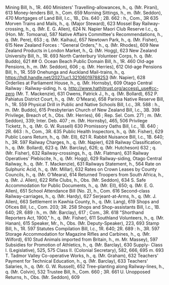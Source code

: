 Mining Bill, h., 1R. 460 Ministers' Travelling-allowances, h., q. (Mr. Pirani), 613 Money-lenders Bill, h., Com. 659 Morning Sittings, h., m. (Mr. Seddon), 470 Mortgages of Land Bill, I.c., 1B., Dis. 640 ; 2B. 662 : h., Com., 3R 635 Morven Trains and Mails, h., q. (Major Steward), 623 Mossel Bay Railway-crossing, h., q. (Mr. E. G. Allen), 624 N. Napier Maori Club Reserve l.c., q. (Hon. Mr. Tomoana), 587 Native Affairs Committee's Recommendations, h., q. (Mr. Pere), 653 ; q. (Mr. Kaihau), 657 Newtown Park, h., q. (Mr. Fisher), 615 New Zealand Forces : "General Orders," h., q. (Mr. Rhodes), 609 New Zealand Products in London Market, h., Q. (Mr. Hogg), 623 New Zealand University Bill, h., 1R. 693 North Canterbury Volunteer Corps, h. q. (Mr. Buddo), 621 ## O. Ocean Beach Public Domain Bill, h., 1R. 460 Old-age Pensions, h., m. (Mr. Seddon), 606 ; q. (Mr. Herries), 612 Old-age Pensions Bill, h., 1R. 559 Onehunga and Auckland Mail-trains, h., q. https://hdl.handle.net/2027/uc1.32106019788253 (Mr. Napier), 628 Orderlies at Parliament House, h., q. (Mr. Hornsby), 609 Otago Central Railway : Railway-siding, h. q. http://www.hathitrust.org/access\_use#cc-zero (Mr. T. Mackenzie), 631 Owens, Patrick J., h., q. (Mr. Bollard), 652 P. Pahiatus District Court, h., q. (Mr. O'Meara), 658 Pariroa Native Reserve Bill, h., 1R. 559 Physical Drill in Public and Native Schools Bill, I.c., 3R. 588 : h., m. (Mr. Buddo), 615 Presbyterian Church of New Zealand Bill, l.c., 3B. 398 Privilege, Breach of, h., Obs. (Mr. Herries), 66 ; Rep. Sel. Com. 271 ; m. (Mr. Seddon), 339; Inter. Deb. 407 ; m. (Mr. Hornsby), 465, 506 Privilege Ticketz, h., q. (Mr. G. W. Russell) 630 Promissory Oaths Bill, I.c., 1B. 640 ; 2R. 663 : h., Com., 3R. 635 Public Health Inspectors, h., q. (Mr. Fisher), 629 Public Loans Return, h., q. (Mr. Ell), 621 R. Rabbit Nuisance Bill, I.c., 1B. 640; h., 3R. 597 Railway Charges, h., q. (Mr. Napier), 628 Railway Classification, h., q. (Mr. Bollard), 623 q. (Mr. Barclay), 626; q. (Mr. Hutcheson) 632 ; q. (Mr. Fisher), 632 Railway-crossings, h., q. (Mr. Flatman), 631 Railway Operatives' Plebiscite, h., q. (Mr. Hogg), 629 Railway-siding, Otago Central Railway, h., q. (Mr. T. Mackenzie), 631 Railways Statement, h., 564 Rate on Sulphuric Acid, h., q. (Mr. Millar), 632 Rates on Crown Leases by County Councils, h., q. (Mr. O'Meara), 614 Returned Troopers from South Africa, h., q. (Mr. J. Allen), 622 Rifle Clubs, h., Obs. (Mr. Seddon), 634 S. Safe Accommodation for Public Documents, h., q. (Mr. Ell), 650; q. (Mr. E. G. Allen), 651 School Attendance Bill (No. 2), h., Com. 616 Second-class Railway-carriages, h., q. (Mr. Hardy), 627 Serjeant-at-Arms, h., q. (Mr. J. Allen), 663 Settlement in Kawhia County, h., q. (Mr. Lang), 619 Shops and Ofices Bill, l.c., Com. 203; 3R. 258 Shops and Shop-assistants Bill, l.c., 1B. 640; 2R. 689 : h., m. (Mr. Barclay), 617 ; Com., 3R. 618 "Shorthand Reporters Act, 1900," h., q. (Mr. Fisher), 611 Southland Volunteers, h., q. (Mr. Hanan), 615 Speaker, Mr., h., Obs. (Mr. Deputy-Speaker), 223, 693 Stamp Bill, h., 1R. 597 Statutes Compilation Bill, l.c., 1R. 640; 2R. 689 : h., 3R. 597 Storage Accommodation for Magazine Rifles and Carbines, h., q. (Mr. Wilford), 610 Stud Animals imported from Britain, h., m. Mr. Massey), 597 Subsidies for Promotion of Athletics, h., q. (Mr. Barclay), 630 Supply- Class I. (Legislative), 525, 575 Class II. (Colonial Secretary), 582, 666, 695 m. 693 T. Tadmor Valley Co-operative Works, h., q. (Mr. Graham), 632 Teachers' Payment for Technical Education, h., q. (Mr. Barclay), 633 Teachers' Salaries, h., q. (Mr. G. W. Russell), 652 Tree-planting along Railway-lines, h., q. (Mr. Colvin), 532 Trustee Bill, h., Com. 660 ; 3R. 661 U. Unopposed Returns, h., Obs. (Mr. Seddon), 609 